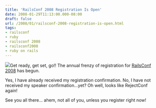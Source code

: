 ```yaml
---
title: 'RailsConf 2008 Registration Is Open'
date: 2008-01-29T11:13:00.000-08:00
draft: false
url: /2008/01/railsconf-2008-registration-is-open.html
tags: 
- railsconf
- ruby
- railsconf 2008
- railsconf2008
- ruby on rails
---
```


[![](http://www.legendsofamerica.com/photos-oldwest/Oklahoma%20Land%20Run-500.jpg)](http://www.legendsofamerica.com/photos-oldwest/Oklahoma%20Land%20Run-500.jpg)Get ready, get set, go!! The annual frenzy of registration for [RailsConf 2008](http://en.oreilly.com/rails2008/public/content/home) has begun.  
  
Yes, I have already received my registration confirmation. No, I have not received my speaker confirmation...yet? Oh well, looks like RejectConf again!  
  
See you all there... ahem, not all of you, unless you register right now!